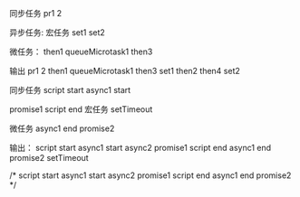 同步任务
pr1
2





异步任务:
宏任务
set1
set2


微任务：
then1
queueMicrotask1
then3





输出
pr1
2
then1
queueMicrotask1
then3
set1
then2
then4
set2 



同步任务
script start
async1 start

promise1
script end
宏任务
setTimeout

微任务
async1 end
promise2

输出：
script start
async1 start
async2
promise1
script end
async1 end
promise2
setTimeout

/*
script start
async1 start
async2
promise1
script end
async1 end
promise2
*/







